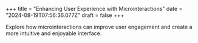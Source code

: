 +++
title = "Enhancing User Experience with Microinteractions"
date = "2024-08-19T07:56:36.077Z"
draft = false
+++

  Explore how microinteractions can improve user engagement and create a more intuitive and enjoyable interface.
        